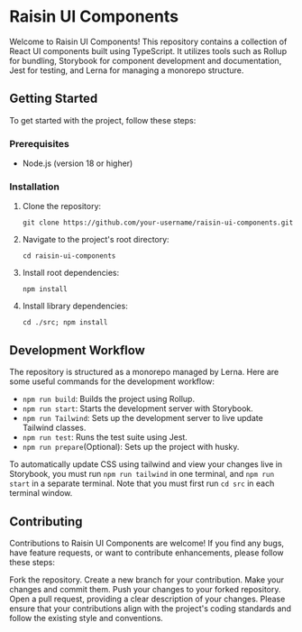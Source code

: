 # Raisin UI Components

Welcome to Raisin UI Components! This repository contains a collection of React UI components built using TypeScript. It utilizes tools such as Rollup for bundling, Storybook for component development and documentation, Jest for testing, and Lerna for managing a monorepo structure.

## Getting Started

To get started with the project, follow these steps:

### Prerequisites

- Node.js (version 18 or higher)

### Installation

1. Clone the repository:

   ```
   git clone https://github.com/your-username/raisin-ui-components.git
   ```

2. Navigate to the project's root directory:

   ```
   cd raisin-ui-components
   ```

3. Install root dependencies:

   ```
   npm install
   ```
4. Install library dependencies:

   ```
   cd ./src; npm install
   ```

## Development Workflow

The repository is structured as a monorepo managed by Lerna. Here are some useful commands for the development workflow:

* `npm run build`: Builds the project using Rollup.
* `npm run start`: Starts the development server with Storybook.
* `npm run Tailwind`: Sets up the development server to live update Tailwind classes. 
* `npm run test`: Runs the test suite using Jest.
* `npm run prepare`(Optional): Sets up the project with husky.

To automatically update CSS using tailwind and view your changes live in Storybook, you must run `npm run tailwind` in one terminal, and `npm run start` in a separate terminal. Note that you must first run `cd src` in each terminal window.

## Contributing
Contributions to Raisin UI Components are welcome! If you find any bugs, have feature requests, or want to contribute enhancements, please follow these steps:

Fork the repository.
Create a new branch for your contribution.
Make your changes and commit them.
Push your changes to your forked repository.
Open a pull request, providing a clear description of your changes.
Please ensure that your contributions align with the project's coding standards and follow the existing style and conventions.